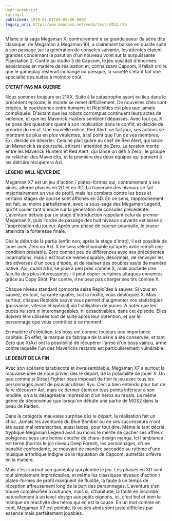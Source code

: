 ```yaml
---
user:Antekrist
rating:1
published: 1970-01-01T00:00:00.000Z
legacy_url: http://www.emunova.net/veda/test/4352.htm
---
```

Même si la saga Megaman X, contrairement à sa grande soeur (la série dite classique, de Megaman à Megaman 10), a clairement baissé en qualité suite à son passage sur la génération de consoles suivante, les attentes étaient grandes concernant la parution d'un nouveau volet sur la surpuissante Playstation 2\. Confié au studio 3 de Capcom, le jeu suscitait d'énormes espérances en matière de réalisation et, connaissant Capcom, il fallait croire que le gameplay resterait inchangé ou presque, la société s'étant fait une spécialité des suites à moindre coût.  

  

**C'ETAIT PAS MA GUERRE**  

Nous sommes toujours en 21XX. Suite à la catastrophe ayant eu lieu dans le précédent épisode, le monde se remet difficilement. De nouvelles cités sont érigées, la coexistence entre humains et Reploïdes est plus que jamais compliquée. D'autant que les robots corrompus continuent leurs actes de violence, et que les Maverick Hunters semblent dépassés. Avec tout ça, X se pose des questions quant à son implication dans le conflit, et décide de prendre du recul. Une nouvelle milice, Red Alert, se fait jour, ses actions se montrant de plus en plus virulentes, à tel point que l'un de ses membres, Exl, décide de déserter. Cela ne plait guère au chef de Red Alert, qui lance un Maverick à sa poursuite, attirant l'attention de Zero. La tension monte entre les Maverick Hunters et Red Alert, qui lance un défi à Zero : le groupe va relâcher des Mavericks, et la première des deux équipes qui parvient à les détruire récupèrera Axl.  

  

**LEGEND WILL NEVER DIE**  

Megaman X7 est un jeu d'action / plates-formes qui, contrairement à ses aînés, alterne phases en 2D et en 3D. La traversée des niveaux se fait majoritairement en vue de profil, mais les combats contre les boss et certains stages de course sont affichés en 3D. En ce sens, rapprochement est fait, au moins partiellement, avec la sous-saga des Megaman Legend, qui fit couler tant d'encre sur la génération de consoles précédente. L'aventure débute par un stage d'introduction rappelant celui du premier Megaman X, puis l'ordre de passage des huit niveaux suivants est laissé à l'appréciation du joueur. Après une phase de course-poursuite, le joueur atteindra la forteresse finale.  

Dès le début de la partie (enfin non, après le stage d'intro), il est possible de jouer avec Zero ou Axl. X ne sera sélectionnable qu'après avoir rempli une condition préalable. Zero connait peu de différences avec ses précédentes incarnations, mais il est tout de même capable, désormais, de renvoyer les tirs adverses d'un coup d'épée, et de réaliser des doubles sauts de manière native. Axl, quant à lui, se joue à peu près comme X, mais possède une faculté des plus intéressantes : il peut copier certaines attaques ennemies grâce au Copy Shot. Par contre, il ne peut pas charger ses tirs comme X.  

Chaque niveau standard comporte seize Reploïdes à sauver. Si vous en sauvez, en tout, soixante-quatre, soit la moitié, vous débloquez X. Mais surtout, chaque Reploïde sauvé vous permet d'augmenter vos statistiques (puissance, vitesse et spécial) via l'utilisation de puces. A noter que les puces ne sont ni interchangeables, ni désactivables, dans cet épisode. Elles doivent être utilisées tout de suite après leur obtention, et par le personnage que vous contrôlez à ce moment.  

En matière d'évolution, les boss ont comme toujours une importance capitale. En effet, la marque de fabrique de la série a été conservée, et tant Zero que X/Axl ont la possibilité de récupérer l'arme d'un boss vaincu, arme contre laquelle l'un des Mavericks restants est particulièrement vulnérable.  

  

**LE DEBUT DE LA FIN**  

Avec son scénario tarabiscoté et invraisemblable, Megaman X7 a surtout la mauvaise idée de nous priver, dès le départ, de la possibilité de jouer X. Un peu comme si Street Fighter nous imposait de finir le jeu avec tous les personnages avant de pouvoir utiliser Ryu. Ceci a bien entendu pour but de faire découvrir Axl, mais ce dernier étant en tous points inférieur à son modèle, on a la désagréable impression d'un héros au rabais. Le même genre de déconvenue que lorsqu'on débute une partie de MGS2 dans la peau de Raiden.  

Dans la catégorie mauvaise surprise dès le départ, la réalisation fait un choc. Jamais les aventures du Blue Bomber ou de ses successeurs n'ont été aussi mal retranscrites, aussi laides, pour tout dire. Même le tant décrié tryptique Megaman Legend avait au moins le mérite de cacher ses affreux polygones sous une bonne couche de chara-design manga. Ici l'ambiance est terne (hormis le joli niveau Deep Forest), les personnages, d'une banalité confondante, se mouvant de manière saccadée au rythme d'une musique arthritique indigne de la réputation de Capcom, autrefois orfèvre en la matière.  

Mais c'est surtout son gameplay qui plombe le jeu. Les phases en 3D sont tout simplement impraticables, et même les classiques niveaux d'action / plates-formes de profil manquent de fluidité, la faute à un temps de réception affreusement long de la part des personnages. L'aventure s'en trouve complexifiée à outrance, mais si, d'habitude, la faute en incombe naturellement à un level-design aux petits oignons, ici, c'est bel et bien le manque de réactivité des héros qui en est la cause. En un mot comme en cent, Megaman X7 est pénible, là où ses aînés sont juste difficiles par essence mais parfaitement jouables.